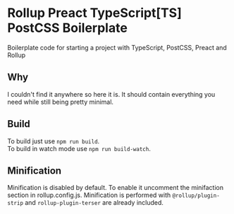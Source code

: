 # Rollup Preact TypeScript[TS] PostCSS Boilerplate
Boilerplate code for starting a project with TypeScript, PostCSS, Preact and Rollup

## Why
I couldn't find it anywhere so here it is. 
It should contain everything you need while still being pretty minimal. 

## Build
To build just use `npm run build`. <br>
To build in watch mode use `npm run build-watch`.

## Minification
Minification is disabled by default. To enable it uncomment the minifaction section in rollup.config.js.
Minification is performed with `@rollup/plugin-strip` and `rollup-plugin-terser` are already included.
